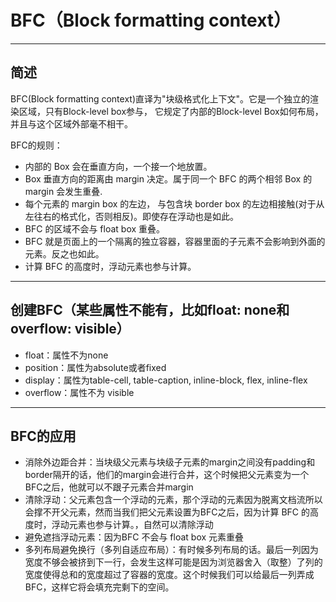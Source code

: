 # BFC（Block formatting context）

---

## 简述

BFC(Block formatting context)直译为"块级格式化上下文"。它是一个独立的渲染区域，只有Block-level box参与， 它规定了内部的Block-level Box如何布局，并且与这个区域外部毫不相干。

BFC的规则：

- 内部的 Box 会在垂直方向，一个接一个地放置。
- Box 垂直方向的距离由 margin 决定。属于同一个 BFC 的两个相邻 Box 的 margin 会发生重叠.
- 每个元素的 margin box 的左边， 与包含块 border box 的左边相接触(对于从左往右的格式化，否则相反)。即使存在浮动也是如此。
- BFC 的区域不会与 float box 重叠。
- BFC 就是页面上的一个隔离的独立容器，容器里面的子元素不会影响到外面的元素。反之也如此。
- 计算 BFC 的高度时，浮动元素也参与计算。

---

## 创建BFC（某些属性不能有，比如float: none和overflow: visible）

- float：属性不为none
- position：属性为absolute或者fixed
- display：属性为table-cell, table-caption, inline-block, flex, inline-flex
- overflow：属性不为 visible

---

## BFC的应用

- 消除外边距合并：当块级父元素与块级子元素的margin之间没有padding和border隔开的话，他们的margin会进行合并，这个时候把父元素变为一个BFC之后，他就可以不跟子元素合并margin
- 清除浮动：父元素包含一个浮动的元素，那个浮动的元素因为脱离文档流所以会撑不开父元素，然而当我们把父元素设置为BFC之后，因为计算 BFC 的高度时，浮动元素也参与计算。，自然可以清除浮动
- 避免遮挡浮动元素：因为BFC 不会与 float box 元素重叠
- 多列布局避免换行（多列自适应布局）：有时候多列布局的话。最后一列因为宽度不够会被挤到下一行，会发生这样可能是因为浏览器舍入（取整）了列的宽度使得总和的宽度超过了容器的宽度。这个时候我们可以给最后一列弄成BFC，这样它将会填充完剩下的空间。

